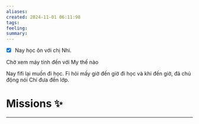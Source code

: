 ```yaml
---
aliases: 
created: 2024-11-01 06:11:98
tags: 
feeling: 
summary:
---
```

- [x] Nay học ôn với chị Nhi.


Chờ xem máy tính đến với My thế nào

Nay fifi lại muốn đi học. Fi hỏi mấy giờ đến giờ đi học và khi đến giờ, đã chủ động nói Chí đưa đến lớp.


# Missions ✨
---
